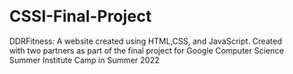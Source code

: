 # CSSI-Final-Project
DDRFitness: 
A website created using HTML,CSS, and JavaScript. 
Created with two partners as part of the final project for Google Computer Science Summer Institute Camp in Summer 2022
